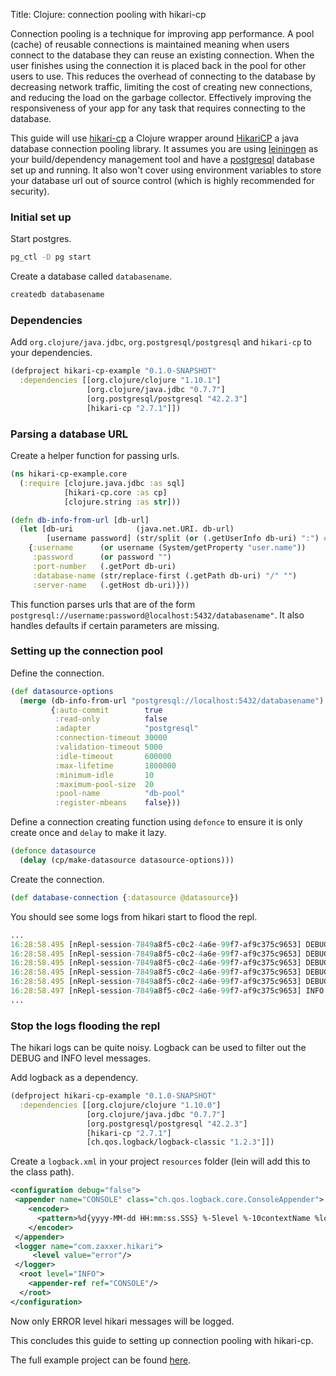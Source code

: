 Title: Clojure: connection pooling with hikari-cp

Connection pooling is a technique for improving app performance. A pool (cache) of reusable connections is maintained meaning when users connect to the database they can reuse an existing connection. When the user finishes using the connection it is placed back in the pool for other users to use. This reduces the overhead of connecting to the database by decreasing network traffic, limiting the cost of creating new connections, and reducing the load on the garbage collector. Effectively improving the
responsiveness of your app for any task that requires connecting to the database.

This guide will use [hikari-cp](https://github.com/tomekw/hikari-cp) a Clojure wrapper around [HikariCP](https://github.com/brettwooldridge/HikariCP) a java database connection pooling library. It assumes you are using [leiningen](https://leiningen.org) as your build/dependency management tool and have a [postgresql](https://www.postgresql.org) database set up and running. It also won't cover using environment variables to store your database url out of source control (which is highly recommended for security).

### Initial set up

Start postgres.

```bash
pg_ctl -D pg start
```

Create a database called `databasename`.

```bash
createdb databasename
```

### Dependencies

Add `org.clojure/java.jdbc`, `org.postgresql/postgresql` and `hikari-cp` to your dependencies.

```clojure
(defproject hikari-cp-example "0.1.0-SNAPSHOT"
  :dependencies [[org.clojure/clojure "1.10.1"]
                 [org.clojure/java.jdbc "0.7.7"]
                 [org.postgresql/postgresql "42.2.3"]
                 [hikari-cp "2.7.1"]])
```

### Parsing a database URL

Create a helper function for passing urls.

```clojure
(ns hikari-cp-example.core
  (:require [clojure.java.jdbc :as sql]
            [hikari-cp.core :as cp]
            [clojure.string :as str]))

(defn db-info-from-url [db-url]
  (let [db-uri              (java.net.URI. db-url)
        [username password] (str/split (or (.getUserInfo db-uri) ":") #":")]
    {:username      (or username (System/getProperty "user.name"))
     :password      (or password "")
     :port-number   (.getPort db-uri)
     :database-name (str/replace-first (.getPath db-uri) "/" "")
     :server-name   (.getHost db-uri)}))

```

This function parses urls that are of the form `postgresql://username:password@localhost:5432/databasename"`. It also handles defaults if certain parameters are missing.

### Setting up the connection pool

Define the connection.

```clojure
(def datasource-options
  (merge (db-info-from-url "postgresql://localhost:5432/databasename")
         {:auto-commit        true
          :read-only          false
          :adapter            "postgresql"
          :connection-timeout 30000
          :validation-timeout 5000
          :idle-timeout       600000
          :max-lifetime       1800000
          :minimum-idle       10
          :maximum-pool-size  20
          :pool-name          "db-pool"
          :register-mbeans    false}))
```

Define a connection creating function using `defonce` to ensure it is only create once and `delay` to make it lazy.

```clojure
(defonce datasource
  (delay (cp/make-datasource datasource-options)))
```

Create the connection.

```clojure
(def database-connection {:datasource @datasource})
```

You should see some logs from hikari start to flood the repl.

```clojure
...
16:28:58.495 [nRepl-session-7849a8f5-c0c2-4a6e-99f7-af9c375c9653] DEBUG com.zaxxer.hikari.HikariConfig - schema..........................none
16:28:58.495 [nRepl-session-7849a8f5-c0c2-4a6e-99f7-af9c375c9653] DEBUG com.zaxxer.hikari.HikariConfig - threadFactory...................internal
16:28:58.495 [nRepl-session-7849a8f5-c0c2-4a6e-99f7-af9c375c9653] DEBUG com.zaxxer.hikari.HikariConfig - transactionIsolation............default
16:28:58.495 [nRepl-session-7849a8f5-c0c2-4a6e-99f7-af9c375c9653] DEBUG com.zaxxer.hikari.HikariConfig - username........................"anders"
16:28:58.495 [nRepl-session-7849a8f5-c0c2-4a6e-99f7-af9c375c9653] DEBUG com.zaxxer.hikari.HikariConfig - validationTimeout...............5000
16:28:58.497 [nRepl-session-7849a8f5-c0c2-4a6e-99f7-af9c375c9653] INFO com.zaxxer.hikari.HikariDataSource - db-pool - Starting...
...
```

### Stop the logs flooding the repl

The hikari logs can be quite noisy. Logback can be used to filter out the DEBUG and INFO level messages.

Add logback as a dependency.

```clojure
(defproject hikari-cp-example "0.1.0-SNAPSHOT"
  :dependencies [[org.clojure/clojure "1.10.0"]
                 [org.clojure/java.jdbc "0.7.7"]
                 [org.postgresql/postgresql "42.2.3"]
                 [hikari-cp "2.7.1"]
                 [ch.qos.logback/logback-classic "1.2.3"]])
```

Create a `logback.xml` in your project `resources` folder (lein will add this to the class path).

```xml
<configuration debug="false">
 <appender name="CONSOLE" class="ch.qos.logback.core.ConsoleAppender">
    <encoder>
      <pattern>%d{yyyy-MM-dd HH:mm:ss.SSS} %-5level %-10contextName %logger{36} - %msg%n</pattern>
    </encoder>
 </appender>
 <logger name="com.zaxxer.hikari">
     <level value="error"/>
 </logger>
  <root level="INFO">
    <appender-ref ref="CONSOLE"/>
  </root>
</configuration>
```

Now only ERROR level hikari messages will be logged.

This concludes this guide to setting up connection pooling with hikari-cp.

The full example project can be found [here](https://github.com/andersmurphy/clj-cookbook/tree/master/connection-pooling/hikari-cp-example).
